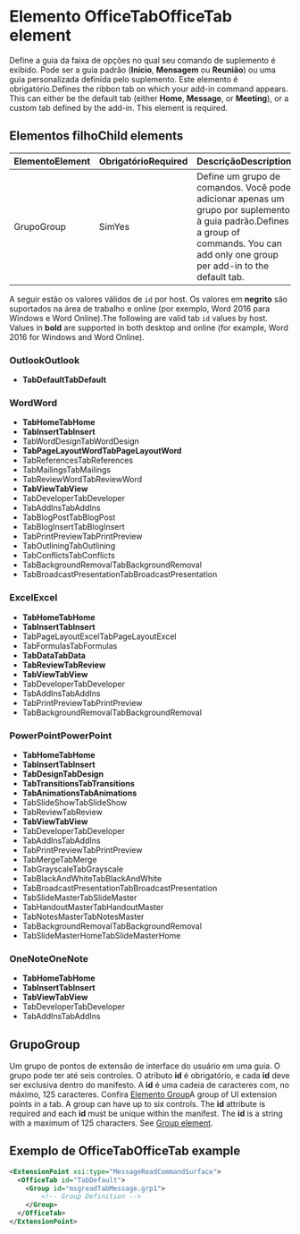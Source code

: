 # <a name="officetab-element"></a><span data-ttu-id="c31a2-101">Elemento OfficeTab</span><span class="sxs-lookup"><span data-stu-id="c31a2-101">OfficeTab element</span></span>

<span data-ttu-id="c31a2-p101">Define a guia da faixa de opções no qual seu comando de suplemento é exibido. Pode ser a guia padrão (**Início**, **Mensagem** ou **Reunião**) ou uma guia personalizada definida pelo suplemento. Este elemento é obrigatório.</span><span class="sxs-lookup"><span data-stu-id="c31a2-p101">Defines the ribbon tab on which your add-in command appears. This can either be the default tab (either  **Home**,  **Message**, or  **Meeting**), or a custom tab defined by the add-in. This element is required.</span></span>

## <a name="child-elements"></a><span data-ttu-id="c31a2-105">Elementos filho</span><span class="sxs-lookup"><span data-stu-id="c31a2-105">Child elements</span></span>

|  <span data-ttu-id="c31a2-106">Elemento</span><span class="sxs-lookup"><span data-stu-id="c31a2-106">Element</span></span> |  <span data-ttu-id="c31a2-107">Obrigatório</span><span class="sxs-lookup"><span data-stu-id="c31a2-107">Required</span></span>  |  <span data-ttu-id="c31a2-108">Descrição</span><span class="sxs-lookup"><span data-stu-id="c31a2-108">Description</span></span>  |
|:-----|:-----|:-----|
|  <span data-ttu-id="c31a2-109">Grupo</span><span class="sxs-lookup"><span data-stu-id="c31a2-109">Group</span></span>      | <span data-ttu-id="c31a2-110">Sim</span><span class="sxs-lookup"><span data-stu-id="c31a2-110">Yes</span></span> |  <span data-ttu-id="c31a2-p102">Define um grupo de comandos. Você pode adicionar apenas um grupo por suplemento à guia padrão.</span><span class="sxs-lookup"><span data-stu-id="c31a2-p102">Defines a group of commands. You can add only one group per add-in to the default tab.</span></span>  |

<span data-ttu-id="c31a2-p103">A seguir estão os valores válidos de `id` por host. Os valores em **negrito** são suportados na área de trabalho e online (por exemplo, Word 2016 para Windows e Word Online).</span><span class="sxs-lookup"><span data-stu-id="c31a2-p103">The following are valid tab `id` values by host. Values in **bold** are supported in both desktop and online (for example, Word 2016 for Windows and Word Online).</span></span> 

### <a name="outlook"></a><span data-ttu-id="c31a2-115">Outlook</span><span class="sxs-lookup"><span data-stu-id="c31a2-115">Outlook</span></span> 

- <span data-ttu-id="c31a2-116">**TabDefault**</span><span class="sxs-lookup"><span data-stu-id="c31a2-116">**TabDefault**</span></span>

### <a name="word"></a><span data-ttu-id="c31a2-117">Word</span><span class="sxs-lookup"><span data-stu-id="c31a2-117">Word</span></span>

- <span data-ttu-id="c31a2-118">**TabHome**</span><span class="sxs-lookup"><span data-stu-id="c31a2-118">**TabHome**</span></span>
- <span data-ttu-id="c31a2-119">**TabInsert**</span><span class="sxs-lookup"><span data-stu-id="c31a2-119">**TabInsert**</span></span>
- <span data-ttu-id="c31a2-120">TabWordDesign</span><span class="sxs-lookup"><span data-stu-id="c31a2-120">TabWordDesign</span></span>
- <span data-ttu-id="c31a2-121">**TabPageLayoutWord**</span><span class="sxs-lookup"><span data-stu-id="c31a2-121">**TabPageLayoutWord**</span></span>
- <span data-ttu-id="c31a2-122">TabReferences</span><span class="sxs-lookup"><span data-stu-id="c31a2-122">TabReferences</span></span>
- <span data-ttu-id="c31a2-123">TabMailings</span><span class="sxs-lookup"><span data-stu-id="c31a2-123">TabMailings</span></span>
- <span data-ttu-id="c31a2-124">TabReviewWord</span><span class="sxs-lookup"><span data-stu-id="c31a2-124">TabReviewWord</span></span>
- <span data-ttu-id="c31a2-125">**TabView**</span><span class="sxs-lookup"><span data-stu-id="c31a2-125">**TabView**</span></span>
- <span data-ttu-id="c31a2-126">TabDeveloper</span><span class="sxs-lookup"><span data-stu-id="c31a2-126">TabDeveloper</span></span>
- <span data-ttu-id="c31a2-127">TabAddIns</span><span class="sxs-lookup"><span data-stu-id="c31a2-127">TabAddIns</span></span>
- <span data-ttu-id="c31a2-128">TabBlogPost</span><span class="sxs-lookup"><span data-stu-id="c31a2-128">TabBlogPost</span></span>
- <span data-ttu-id="c31a2-129">TabBlogInsert</span><span class="sxs-lookup"><span data-stu-id="c31a2-129">TabBlogInsert</span></span>
- <span data-ttu-id="c31a2-130">TabPrintPreview</span><span class="sxs-lookup"><span data-stu-id="c31a2-130">TabPrintPreview</span></span>
- <span data-ttu-id="c31a2-131">TabOutlining</span><span class="sxs-lookup"><span data-stu-id="c31a2-131">TabOutlining</span></span>
- <span data-ttu-id="c31a2-132">TabConflicts</span><span class="sxs-lookup"><span data-stu-id="c31a2-132">TabConflicts</span></span>
- <span data-ttu-id="c31a2-133">TabBackgroundRemoval</span><span class="sxs-lookup"><span data-stu-id="c31a2-133">TabBackgroundRemoval</span></span>
- <span data-ttu-id="c31a2-134">TabBroadcastPresentation</span><span class="sxs-lookup"><span data-stu-id="c31a2-134">TabBroadcastPresentation</span></span>

### <a name="excel"></a><span data-ttu-id="c31a2-135">Excel</span><span class="sxs-lookup"><span data-stu-id="c31a2-135">Excel</span></span>

- <span data-ttu-id="c31a2-136">**TabHome**</span><span class="sxs-lookup"><span data-stu-id="c31a2-136">**TabHome**</span></span>
- <span data-ttu-id="c31a2-137">**TabInsert**</span><span class="sxs-lookup"><span data-stu-id="c31a2-137">**TabInsert**</span></span>
- <span data-ttu-id="c31a2-138">TabPageLayoutExcel</span><span class="sxs-lookup"><span data-stu-id="c31a2-138">TabPageLayoutExcel</span></span>
- <span data-ttu-id="c31a2-139">TabFormulas</span><span class="sxs-lookup"><span data-stu-id="c31a2-139">TabFormulas</span></span>
- <span data-ttu-id="c31a2-140">**TabData**</span><span class="sxs-lookup"><span data-stu-id="c31a2-140">**TabData**</span></span>
- <span data-ttu-id="c31a2-141">**TabReview**</span><span class="sxs-lookup"><span data-stu-id="c31a2-141">**TabReview**</span></span>
- <span data-ttu-id="c31a2-142">**TabView**</span><span class="sxs-lookup"><span data-stu-id="c31a2-142">**TabView**</span></span>
- <span data-ttu-id="c31a2-143">TabDeveloper</span><span class="sxs-lookup"><span data-stu-id="c31a2-143">TabDeveloper</span></span>
- <span data-ttu-id="c31a2-144">TabAddIns</span><span class="sxs-lookup"><span data-stu-id="c31a2-144">TabAddIns</span></span>
- <span data-ttu-id="c31a2-145">TabPrintPreview</span><span class="sxs-lookup"><span data-stu-id="c31a2-145">TabPrintPreview</span></span>
- <span data-ttu-id="c31a2-146">TabBackgroundRemoval</span><span class="sxs-lookup"><span data-stu-id="c31a2-146">TabBackgroundRemoval</span></span> 

### <a name="powerpoint"></a><span data-ttu-id="c31a2-147">PowerPoint</span><span class="sxs-lookup"><span data-stu-id="c31a2-147">PowerPoint</span></span>

- <span data-ttu-id="c31a2-148">**TabHome**</span><span class="sxs-lookup"><span data-stu-id="c31a2-148">**TabHome**</span></span>
- <span data-ttu-id="c31a2-149">**TabInsert**</span><span class="sxs-lookup"><span data-stu-id="c31a2-149">**TabInsert**</span></span>
- <span data-ttu-id="c31a2-150">**TabDesign**</span><span class="sxs-lookup"><span data-stu-id="c31a2-150">**TabDesign**</span></span>
- <span data-ttu-id="c31a2-151">**TabTransitions**</span><span class="sxs-lookup"><span data-stu-id="c31a2-151">**TabTransitions**</span></span>
- <span data-ttu-id="c31a2-152">**TabAnimations**</span><span class="sxs-lookup"><span data-stu-id="c31a2-152">**TabAnimations**</span></span>
- <span data-ttu-id="c31a2-153">TabSlideShow</span><span class="sxs-lookup"><span data-stu-id="c31a2-153">TabSlideShow</span></span>
- <span data-ttu-id="c31a2-154">TabReview</span><span class="sxs-lookup"><span data-stu-id="c31a2-154">TabReview</span></span>
- <span data-ttu-id="c31a2-155">**TabView**</span><span class="sxs-lookup"><span data-stu-id="c31a2-155">**TabView**</span></span>
- <span data-ttu-id="c31a2-156">TabDeveloper</span><span class="sxs-lookup"><span data-stu-id="c31a2-156">TabDeveloper</span></span>
- <span data-ttu-id="c31a2-157">TabAddIns</span><span class="sxs-lookup"><span data-stu-id="c31a2-157">TabAddIns</span></span>
- <span data-ttu-id="c31a2-158">TabPrintPreview</span><span class="sxs-lookup"><span data-stu-id="c31a2-158">TabPrintPreview</span></span>
- <span data-ttu-id="c31a2-159">TabMerge</span><span class="sxs-lookup"><span data-stu-id="c31a2-159">TabMerge</span></span>
- <span data-ttu-id="c31a2-160">TabGrayscale</span><span class="sxs-lookup"><span data-stu-id="c31a2-160">TabGrayscale</span></span>
- <span data-ttu-id="c31a2-161">TabBlackAndWhite</span><span class="sxs-lookup"><span data-stu-id="c31a2-161">TabBlackAndWhite</span></span>
- <span data-ttu-id="c31a2-162">TabBroadcastPresentation</span><span class="sxs-lookup"><span data-stu-id="c31a2-162">TabBroadcastPresentation</span></span>
- <span data-ttu-id="c31a2-163">TabSlideMaster</span><span class="sxs-lookup"><span data-stu-id="c31a2-163">TabSlideMaster</span></span>
- <span data-ttu-id="c31a2-164">TabHandoutMaster</span><span class="sxs-lookup"><span data-stu-id="c31a2-164">TabHandoutMaster</span></span>
- <span data-ttu-id="c31a2-165">TabNotesMaster</span><span class="sxs-lookup"><span data-stu-id="c31a2-165">TabNotesMaster</span></span>
- <span data-ttu-id="c31a2-166">TabBackgroundRemoval</span><span class="sxs-lookup"><span data-stu-id="c31a2-166">TabBackgroundRemoval</span></span>
- <span data-ttu-id="c31a2-167">TabSlideMasterHome</span><span class="sxs-lookup"><span data-stu-id="c31a2-167">TabSlideMasterHome</span></span>

### <a name="onenote"></a><span data-ttu-id="c31a2-168">OneNote</span><span class="sxs-lookup"><span data-stu-id="c31a2-168">OneNote</span></span>

- <span data-ttu-id="c31a2-169">**TabHome**</span><span class="sxs-lookup"><span data-stu-id="c31a2-169">**TabHome**</span></span>
- <span data-ttu-id="c31a2-170">**TabInsert**</span><span class="sxs-lookup"><span data-stu-id="c31a2-170">**TabInsert**</span></span>
- <span data-ttu-id="c31a2-171">**TabView**</span><span class="sxs-lookup"><span data-stu-id="c31a2-171">**TabView**</span></span>
- <span data-ttu-id="c31a2-172">TabDeveloper</span><span class="sxs-lookup"><span data-stu-id="c31a2-172">TabDeveloper</span></span>
- <span data-ttu-id="c31a2-173">TabAddIns</span><span class="sxs-lookup"><span data-stu-id="c31a2-173">TabAddIns</span></span>

## <a name="group"></a><span data-ttu-id="c31a2-174">Grupo</span><span class="sxs-lookup"><span data-stu-id="c31a2-174">Group</span></span>

<span data-ttu-id="c31a2-p104">Um grupo de pontos de extensão de interface do usuário em uma guia. O grupo pode ter até seis controles. O atributo **id** é obrigatório, e cada **id** deve ser exclusiva dentro do manifesto. A **id** é uma cadeia de caracteres com, no máximo, 125 caracteres. Confira [Elemento Group](group.md)</span><span class="sxs-lookup"><span data-stu-id="c31a2-p104">A group of UI extension points in a tab. A group can have up to six controls. The  **id** attribute is required and each **id** must be unique within the manifest. The **id** is a string with a maximum of 125 characters. See [Group element](group.md).</span></span>

## <a name="officetab-example"></a><span data-ttu-id="c31a2-179">Exemplo de OfficeTab</span><span class="sxs-lookup"><span data-stu-id="c31a2-179">OfficeTab example</span></span>

```xml
<ExtensionPoint xsi:type="MessageReadCommandSurface">
  <OfficeTab id="TabDefault">
    <Group id="msgreadTabMessage.grp1">
        <!-- Group Definition -->
    </Group>
  </OfficeTab>
</ExtensionPoint>
```
